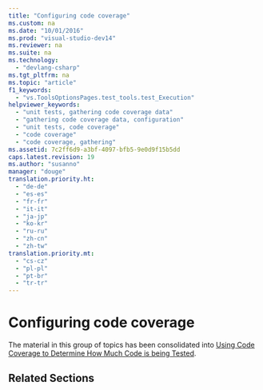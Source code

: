 ```yaml
---
title: "Configuring code coverage"
ms.custom: na
ms.date: "10/01/2016"
ms.prod: "visual-studio-dev14"
ms.reviewer: na
ms.suite: na
ms.technology: 
  - "devlang-csharp"
ms.tgt_pltfrm: na
ms.topic: "article"
f1_keywords: 
  - "vs.ToolsOptionsPages.test_tools.test_Execution"
helpviewer_keywords: 
  - "unit tests, gathering code coverage data"
  - "gathering code coverage data, configuration"
  - "unit tests, code coverage"
  - "code coverage"
  - "code coverage, gathering"
ms.assetid: 7c2ff6d9-a3bf-4097-bfb5-9e0d9f15b5dd
caps.latest.revision: 19
ms.author: "susanno"
manager: "douge"
translation.priority.ht: 
  - "de-de"
  - "es-es"
  - "fr-fr"
  - "it-it"
  - "ja-jp"
  - "ko-kr"
  - "ru-ru"
  - "zh-cn"
  - "zh-tw"
translation.priority.mt: 
  - "cs-cz"
  - "pl-pl"
  - "pt-br"
  - "tr-tr"
---
```

# Configuring code coverage
The material in this group of topics has been consolidated into [Using Code Coverage to Determine How Much Code is being Tested](../codequality/using-code-coverage-to-determine-how-much-code-is-being-tested.md).  
  
## Related Sections